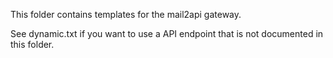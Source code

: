 This folder contains templates for the mail2api gateway.

See dynamic.txt if you want to use a API endpoint that is not documented in this folder.
